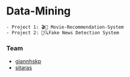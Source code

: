 # Data-Mining

```sh
- Project 1: 🎬🍿 Movie-Recommendation-System
- Project 2: 📰🔍Fake News Detection System
```

### Team 
- [giannhskp](https://github.com/giannhskp)
- [sitaras](https://github.com/Sitaras)




